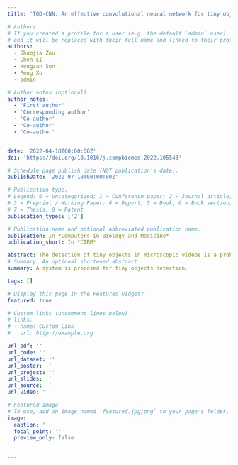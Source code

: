 ```yaml
---
title: 'TOD-CNN: An effective convolutional neural network for tiny object detection in sperm videos'

# Authors
# If you created a profile for a user (e.g. the default `admin` user), write the username (folder name) here
# and it will be replaced with their full name and linked to their profile.
authors:
  - Shuojia Zou
  - Chen Li
  - Hongzan Sun
  - Peng Xu
  - admin

# Author notes (optional)
author_notes:
  - 'First author'
  - 'Corresponding author'
  - 'Co-author'
  - 'Co-author'
  - 'Co-author'


date: '2022-04-18T00:00:00Z'
doi: 'https://doi.org/10.1016/j.compbiomed.2022.105543'

# Schedule page publish date (NOT publication's date).
publishDate: '2022-07-18T00:00:00Z'

# Publication type.
# Legend: 0 = Uncategorized; 1 = Conference paper; 2 = Journal article;
# 3 = Preprint / Working Paper; 4 = Report; 5 = Book; 6 = Book section;
# 7 = Thesis; 8 = Patent
publication_types: ['2']

# Publication name and optional abbreviated publication name.
publication: In *Computers in Biology and Medicine*
publication_short: In *CIBM*

abstract: The detection of tiny objects in microscopic videos is a problematic point, especially in large-scale experiments. For tiny objects (such as sperms) in microscopic videos, current detection methods face challenges in fuzzy, irregular, and precise positioning of objects. In contrast, we present a convolutional neural network for tiny object detection (TOD-CNN) with an underlying data set of high-quality sperm microscopic videos (111 videos, 278,000 annotated objects), and a graphical user interface (GUI) is designed to employ and test the proposed model effectively. TOD-CNN is highly accurate, achieving 85.60% AP50 in the task of real-time sperm detection in microscopic videos. To demonstrate the importance of sperm detection technology in sperm quality analysis, we carry out relevant sperm quality evaluation metrics and compare them with the diagnosis results from medical doctors.
# Summary. An optional shortened abstract.
summary: A system is proposed for tiny objects detection.

tags: []

# Display this page in the Featured widget?
featured: true

# Custom links (uncomment lines below)
# links:
# - name: Custom Link
#   url: http://example.org

url_pdf: ''
url_code: ''
url_dataset: ''
url_poster: ''
url_project: ''
url_slides: ''
url_source: ''
url_video: ''

# Featured image
# To use, add an image named `featured.jpg/png` to your page's folder.
image:
  caption: ''
  focal_point: ''
  preview_only: false

  
---
```


